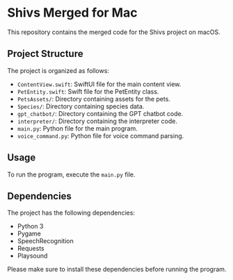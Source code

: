 # Shivs Merged for Mac

This repository contains the merged code for the Shivs project on macOS.

## Project Structure

The project is organized as follows:

- `ContentView.swift`: SwiftUI file for the main content view.
- `PetEntity.swift`: Swift file for the PetEntity class.
- `PetsAssets/`: Directory containing assets for the pets.
- `Species/`: Directory containing species data.
- `gpt_chatbot/`: Directory containing the GPT chatbot code.
- `interpreter/`: Directory containing the interpreter code.
- `main.py`: Python file for the main program.
- `voice_command.py`: Python file for voice command parsing.

## Usage

To run the program, execute the `main.py` file.

## Dependencies

The project has the following dependencies:

- Python 3
- Pygame
- SpeechRecognition
- Requests
- Playsound

Please make sure to install these dependencies before running the program.
